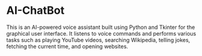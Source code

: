 # AI-ChatBot
This is an AI-powered voice assistant built using Python and Tkinter for the graphical user interface. 
It listens to voice commands and performs various tasks such as playing YouTube videos, searching Wikipedia, telling jokes, fetching the current time, and opening websites.
